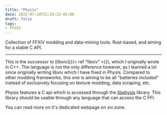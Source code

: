 ```yaml
---
title: "Physis"
date: 2022-07-19T22:29:22-05:00
draft: false
tags:
- FFXIV
---
```


Collection of FFXIV modding and data-mining tools. Rust-based, and aiming for a stable C API.

<!--more-->
---

This is the successor to [libxiv]({{< ref "libxiv" >}}), which I originally wrote in C++. The language is not the only
difference however, as I learned a lot since originally writing libxiv which I have fixed in Physis. Compared to other
modding frameworks, this one is aiming to be all "batteries included" instead of exclusively focusing on texture modding,
data scraping, etc.

Physis features a C api which is accessed through the [libphysis](https://git.sr.ht/~redstrate/libphysis) library. This
library should be usable through any language that can access the C FFI.

You can read more on it's dedicated webpage on xiv.zone.